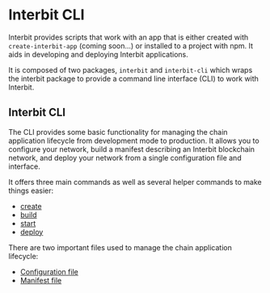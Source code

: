 # Interbit CLI

Interbit provides scripts that work with an app that is either created
with `create-interbit-app` (coming soon...) or installed to a project
with npm. It aids in developing and deploying Interbit applications.

It is composed of two packages, `interbit` and `interbit-cli` which
wraps the interbit package to provide a command line interface (CLI) to
work with Interbit.


## Interbit CLI

The CLI provides some basic functionality for managing the chain
application lifecycle from development mode to production. It allows you
to configure your network, build a manifest describing an Interbit
blockchain network, and deploy your network from a single configuration
file and interface.

It offers three main commands as well as several helper commands to make
things easier:

- [create](create.adoc)
- [build](build.adoc)
- [start](start.adoc)
- [deploy](deploy.adoc)

There are two important files used to manage the chain application
lifecycle:

- [Configuration file](config/README.adoc)
- [Manifest file](manifest/README.adoc)
